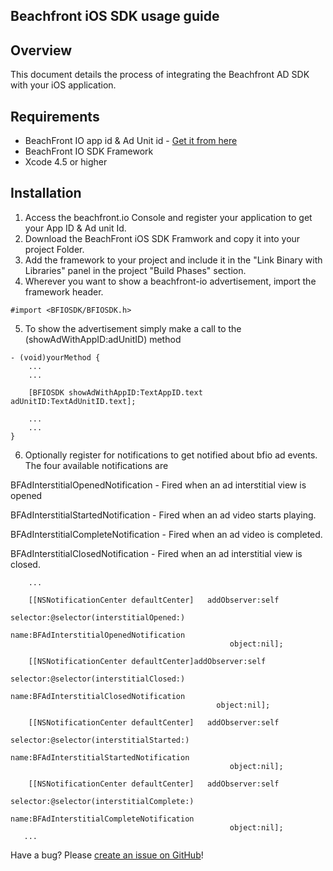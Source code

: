 ## Beachfront iOS SDK usage guide

## Overview
This document details the process of integrating the Beachfront AD SDK with your iOS application. 

## Requirements

* BeachFront IO app id & Ad Unit id - [Get it from here](http://beachfront.io/join)
* BeachFront IO SDK Framework
* Xcode 4.5 or higher

## Installation
1. Access the beachfront.io Console and register your application to get your App ID & Ad unit Id.
2. Download the BeachFront iOS SDK Framwork and copy it into your project Folder.
3. Add the framework to your project and include it in the "Link Binary with Libraries" panel in the project "Build Phases" section.
4. Wherever you want to show a beachfront-io advertisement, import the framework header.
```
#import <BFIOSDK/BFIOSDK.h>
```

5. To show the advertisement simply make a call to the (showAdWithAppID:adUnitID) method
```
- (void)yourMethod {
	...
	...
    
    [BFIOSDK showAdWithAppID:TextAppID.text adUnitID:TextAdUnitID.text];
    
    ...
    ...
}
```
6. Optionally register for notifications to get notified about bfio ad events. The four available notifications are

BFAdInterstitialOpenedNotification 		- Fired when an ad interstitial view is opened

BFAdInterstitialStartedNotification 	- Fired when an ad video starts playing.

BFAdInterstitialCompleteNotification 	- Fired when an ad video is completed.

BFAdInterstitialClosedNotification      - Fired when an ad interstitial view is closed.

```	
	...
  
    [[NSNotificationCenter defaultCenter]   addObserver:self
                                               selector:@selector(interstitialOpened:)
                                                   name:BFAdInterstitialOpenedNotification
                                                 object:nil];
    
    [[NSNotificationCenter defaultCenter]addObserver:self
                                            selector:@selector(interstitialClosed:)
                                                name:BFAdInterstitialClosedNotification
                                              object:nil];
    
    [[NSNotificationCenter defaultCenter]   addObserver:self
                                               selector:@selector(interstitialStarted:)
                                                   name:BFAdInterstitialStartedNotification
                                                 object:nil];
    
    [[NSNotificationCenter defaultCenter]   addObserver:self
                                               selector:@selector(interstitialComplete:)
                                                   name:BFAdInterstitialCompleteNotification
                                                 object:nil];
   ...

```

Have a bug? Please [create an issue on GitHub](https://github.com/beachfront/beachfront-io-ios-sdk/issues)!